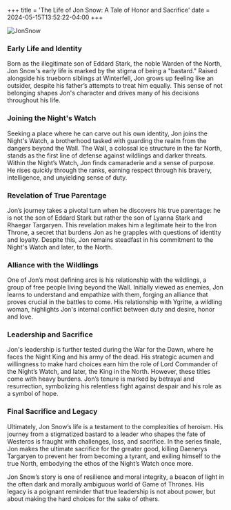 +++
title = 'The Life of Jon Snow: A Tale of Honor and Sacrifice'
date = 2024-05-15T13:52:22-04:00
+++

<style>
img{widgth:20%;}
</style>


![JonSnow](/images/jonsnow.jpeg "{width='100'}")



### Early Life and Identity

Born as the illegitimate son of Eddard Stark, the noble Warden of the North, Jon Snow's early life is marked by the stigma of being a "bastard." Raised alongside his trueborn siblings at Winterfell, Jon grows up feeling like an outsider, despite his father’s attempts to treat him equally. This sense of not belonging shapes Jon's character and drives many of his decisions throughout his life.



### Joining the Night's Watch

Seeking a place where he can carve out his own identity, Jon joins the Night's Watch, a brotherhood tasked with guarding the realm from the dangers beyond the Wall. The Wall, a colossal ice structure in the far North, stands as the first line of defense against wildlings and darker threats. Within the Night’s Watch, Jon finds camaraderie and a sense of purpose. He rises quickly through the ranks, earning respect through his bravery, intelligence, and unyielding sense of duty.

### Revelation of True Parentage

Jon’s journey takes a pivotal turn when he discovers his true parentage: he is not the son of Eddard Stark but rather the son of Lyanna Stark and Rhaegar Targaryen. This revelation makes him a legitimate heir to the Iron Throne, a secret that burdens Jon as he grapples with questions of identity and loyalty. Despite this, Jon remains steadfast in his commitment to the Night's Watch and later, to the North.

### Alliance with the Wildlings

One of Jon’s most defining arcs is his relationship with the wildlings, a group of free people living beyond the Wall. Initially viewed as enemies, Jon learns to understand and empathize with them, forging an alliance that proves crucial in the battles to come. His relationship with Ygritte, a wildling woman, highlights Jon's internal conflict between duty and desire, honor and love.

### Leadership and Sacrifice

Jon's leadership is further tested during the War for the Dawn, where he faces the Night King and his army of the dead. His strategic acumen and willingness to make hard choices earn him the role of Lord Commander of the Night’s Watch, and later, the King in the North. However, these titles come with heavy burdens. Jon’s tenure is marked by betrayal and resurrection, symbolizing his relentless fight against despair and his role as a symbol of hope.

### Final Sacrifice and Legacy

Ultimately, Jon Snow’s life is a testament to the complexities of heroism. His journey from a stigmatized bastard to a leader who shapes the fate of Westeros is fraught with challenges, loss, and sacrifice. In the series finale, Jon makes the ultimate sacrifice for the greater good, killing Daenerys Targaryen to prevent her from becoming a tyrant, and exiling himself to the true North, embodying the ethos of the Night’s Watch once more.

Jon Snow’s story is one of resilience and moral integrity, a beacon of light in the often dark and morally ambiguous world of Game of Thrones. His legacy is a poignant reminder that true leadership is not about power, but about making the hard choices for the sake of others.
